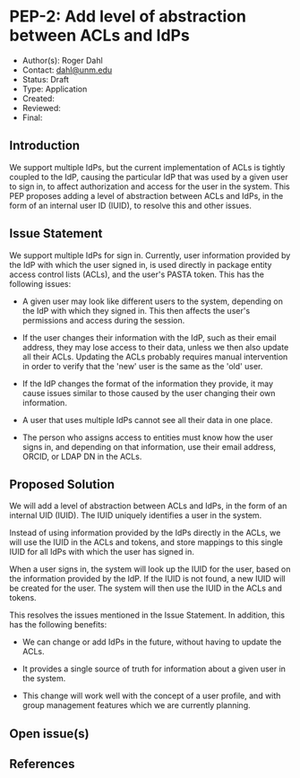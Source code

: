 # PEP-2: Add level of abstraction between ACLs and IdPs

- Author(s): Roger Dahl
- Contact: dahl@unm.edu
- Status: Draft
- Type: Application
- Created:
- Reviewed:
- Final:


## Introduction

We support multiple IdPs, but the current implementation of ACLs is tightly coupled to the IdP, causing the particular IdP that was used by a given user to sign in, to affect authorization and access for the user in the system. This PEP proposes adding a level of abstraction between ACLs and IdPs, in the form of an internal user ID (IUID), to resolve this and other issues.


## Issue Statement

We support multiple IdPs for sign in. Currently, user information provided by the IdP with which the user signed in, is used directly in package entity access control lists (ACLs), and the user's PASTA token. This has the following issues:

- A given user may look like different users to the system, depending on the IdP with which they signed in. This then affects the user's permissions and access during the session.

- If the user changes their information with the IdP, such as their email address, they may lose access to their data, unless we then also update all their ACLs. Updating the ACLs probably requires manual intervention in order to verify that the 'new' user is the same as the 'old' user.

- If the IdP changes the format of the information they provide, it may cause issues similar to those caused by the user changing their own information.

- A user that uses multiple IdPs cannot see all their data in one place.

- The person who assigns access to entities must know how the user signs in, and depending on that information, use their email address, ORCID, or LDAP DN in the ACLs.


## Proposed Solution

We will add a level of abstraction between ACLs and IdPs, in the form of an internal UID (IUID). The IUID uniquely identifies a user in the system. 

Instead of using information provided by the IdPs directly in the ACLs, we will use the IUID in the ACLs and tokens, and store mappings to this single IUID for all IdPs with which the user has signed in.

When a user signs in, the system will look up the IUID for the user, based on the information provided by the IdP. If the IUID is not found, a new IUID will be created for the user. The system will then use the IUID in the ACLs and tokens.

This resolves the issues mentioned in the Issue Statement. In addition, this has the following benefits:

- We can change or add IdPs in the future, without having to update the ACLs.

- It provides a single source of truth for information about a given user in the system.

- This change will work well with the concept of a user profile, and with group management features which we are currently planning.


## Open issue(s)


## References

